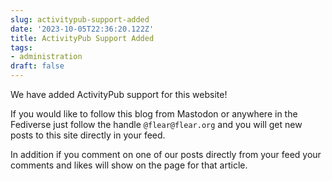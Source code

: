 ```yaml
---
slug: activitypub-support-added
date: '2023-10-05T22:36:20.122Z'
title: ActivityPub Support Added
tags:
- administration
draft: false
---
```


We have added ActivityPub support for this website!

If you would like to follow this blog from Mastodon or anywhere in the Fediverse
just follow the handle `@flear@flear.org` and you will get new posts to this
site directly in your feed.

In addition if you comment on one of our posts directly from your feed your
comments and likes will show on the page for that article.
